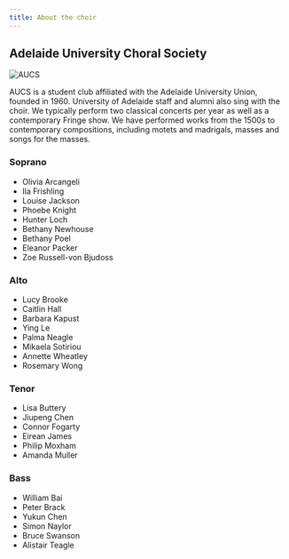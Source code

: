 ```yaml
---
title: About the choir
---
```

## Adelaide University Choral Society

![AUCS](https://scontent.fadl6-1.fna.fbcdn.net/v/t31.18172-8/28336150_1843217812386005_5566563141109707439_o.jpg?_nc_cat=106&ccb=1-7&_nc_sid=cdbe9c&_nc_ohc=HcIckBwO4igAX9A27ns&_nc_ht=scontent.fadl6-1.fna&oh=00_AT8QFI4KcCYnlJif3Ur066YJ1mQzvSnEqtn42nDXwl4fBQ&oe=62BDC4D3)

AUCS is a student club affiliated with the Adelaide University Union, founded in 1960. University of Adelaide staff and alumni also sing with the choir. We typically perform two classical concerts per year as well as a contemporary Fringe show. We have performed works from the 1500s to contemporary compositions, including motets and madrigals, masses and songs for the masses.

### Soprano
- Olivia Arcangeli
- Ila Frishling
- Louise Jackson
- Phoebe Knight
- Hunter Loch
- Bethany Newhouse
- Bethany Poel
- Eleanor Packer
- Zoe Russell-von Bjudoss

### Alto
- Lucy Brooke
- Caitlin Hall
- Barbara Kapust
- Ying Le
- Palma Neagle
- Mikaela Sotiriou
- Annette Wheatley
- Rosemary Wong

### Tenor
- Lisa Buttery
- Jiupeng Chen
- Connor Fogarty
- Eirean James
- Philip Moxham
- Amanda Muller

### Bass
- William Bai
- Peter Brack
- Yukun Chen
- Simon Naylor
- Bruce Swanson
- Alistair Teagle
